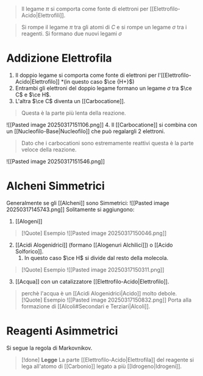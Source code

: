 >Il legame $\pi$ si comporta come fonte di elettroni per [[Elettrofilo-Acido|Elettrofili]].

>Si rompe il legame $\pi$ tra gli atomi di $C$ e si rompe un legame $\sigma$ tra i reagenti.
>Si formano due nuovi legami $\sigma$

# Addizione Elettrofila
1. Il doppio legame si comporta come fonte di elettroni per l'[[Elettrofilo-Acido|Elettrofilo]] *(in questo caso $\ce {H+}$)
2. Entrambi gli elettroni del doppio legame formano un legame $\sigma$ tra $\ce C$ e $\ce H$.
3. L'altra $\ce C$ diventa un [[Carbocatione]].
>Questa è la parte più lenta della reazione.

![[Pasted image 20250317151106.png]]
4. Il [[Carbocatione]] si combina con un [[Nucleofilo-Base|Nucleofilo]] che può regalargli $2$ elettroni. 
>Dato che i carbocationi sono estremamente reattivi questa è la parte veloce della reazione.

![[Pasted image 20250317151546.png]]

# Alcheni Simmetrici
 Generalmente se gli [[Alcheni]] sono Simmetrici:
![[Pasted image 20250317145743.png]]
Solitamente si aggiungono:
1. [[Alogeni]]
>[!Quote] Esempio
>![[Pasted image 20250317150046.png]]
2. [[Acidi Alogenidrici]] (formano [[Alogenuri Alchilici]]) o [[Acido Solforico]].
	1. In questo caso $\ce H$ si divide dal resto della molecola.
>[!Quote] Esempio
>![[Pasted image 20250317150311.png]]
3. [[Acqua]] con un catalizzatore [[Elettrofilo-Acido|Elettrofilo]].
>perchè l'acqua è un [[Acidi Alogenidrici|Acido]] molto debole.
>[!Quote] Esempio
>![[Pasted image 20250317150832.png]]
Porta alla formazione di [[Alcoli#Secondari e Terziari|Alcoli]].

# Reagenti Asimmetrici
Si segue la regola di Markovnikov.
>[!done] **Legge**
>La parte [[Elettrofilo-Acido|Elettrofila]] del reagente si lega all'atomo di [[Carbonio]] legato a più [[Idrogeno|Idrogeni]].

